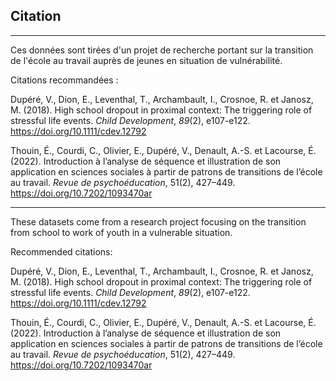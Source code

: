 ## Citation 
---

Ces données sont tirées d'un projet de recherche portant sur la transition de l'école au travail auprès de jeunes en situation de vulnérabilité.

Citations recommandées :

Dupéré, V., Dion, E., Leventhal, T., Archambault, I., Crosnoe, R. et Janosz, M. (2018). High school dropout in proximal context: The triggering role of stressful life events. *Child Development*, *89*(2), e107-e122. <https://doi.org/10.1111/cdev.12792>

Thouin, É., Courdi, C., Olivier, E., Dupéré, V., Denault, A.-S. et Lacourse, É. (2022). Introduction à l’analyse de séquence et illustration de son application en sciences sociales à partir de patrons de transitions de l’école au travail. *Revue de psychoéducation*, 51(2), 427–449. <https://doi.org/10.7202/1093470ar>

---

These datasets come from a research project focusing on the transition from school to work of youth in a vulnerable situation.

Recommended citations:

Dupéré, V., Dion, E., Leventhal, T., Archambault, I., Crosnoe, R. et Janosz, M. (2018). High school dropout in proximal context: The triggering role of stressful life events. *Child Development*, *89*(2), e107-e122. <https://doi.org/10.1111/cdev.12792>

Thouin, É., Courdi, C., Olivier, E., Dupéré, V., Denault, A.-S. et Lacourse, É. (2022). Introduction à l’analyse de séquence et illustration de son application en sciences sociales à partir de patrons de transitions de l’école au travail. *Revue de psychoéducation*, 51(2), 427–449. <https://doi.org/10.7202/1093470ar>
